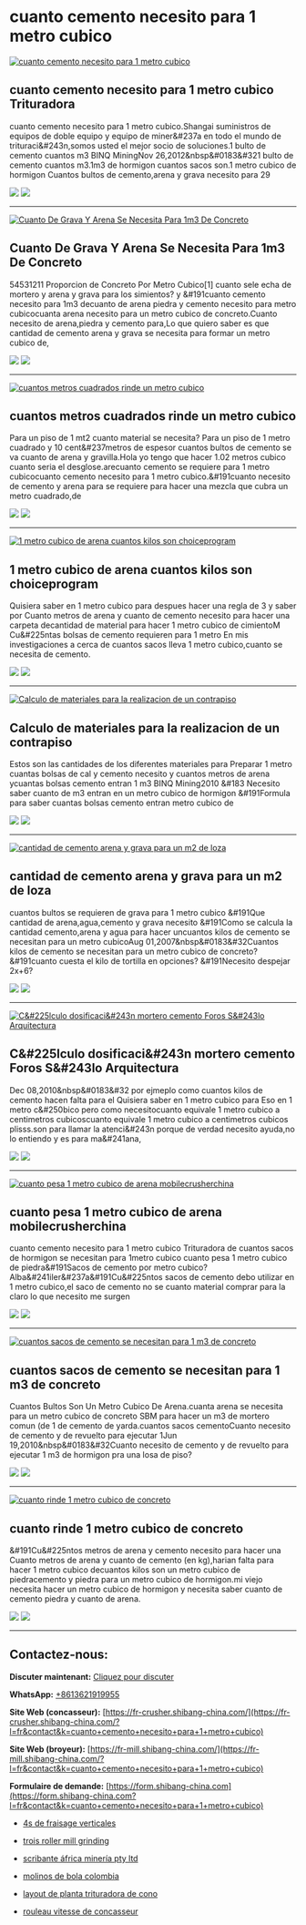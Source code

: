 # cuanto cemento necesito para 1 metro cubico

<a href="https://swt.shibang-china.com/?l=fr&img&k=cuanto+cemento+necesito+para+1+metro+cubico" target="_blank">![cuanto cemento necesito para 1 metro cubico](http://static.shibang-china.com/all-800x300/1.jpg)</a>

## cuanto cemento necesito para 1 metro cubico Trituradora
cuanto cemento necesito para 1 metro cubico.Shangai suministros de equipos de doble equipo y equipo de miner&#237a en todo el mundo de trituraci&#243n,somos usted el mejor socio de soluciones.1 bulto de cemento cuantos m3 BINQ MiningNov 26,2012&nbsp&#0183&#321 bulto de cemento cuantos m3.1m3 de hormigon cuantos sacos son.1 metro cubico de hormigon Cuantos bultos de cemento,arena y grava necesito para 29


<a href="https://whatsapp.shibangsoft.com/WhatsApp.php" target="_blank" title="WhatsApp">![](http://static.shibang-china.com/icon/whatsapp.png)</a> <a href="https://swt.shibang-china.com/?l=fr&icon&k=cuanto+cemento+necesito+para+1+metro+cubico" target="_blank">![](http://static.shibang-china.com/icon/chat-fr.png)</a>

---

<a href="https://swt.shibang-china.com/?l=fr&img&k=cuanto+cemento+necesito+para+1+metro+cubico" target="_blank">![Cuanto De Grava Y Arena Se Necesita Para 1m3 De Concreto](http://static.shibang-china.com/all-800x300/1328.jpg)</a>

## Cuanto De Grava Y Arena Se Necesita Para 1m3 De Concreto
54531211 Proporcion de Concreto Por Metro Cubico[1] cuanto sele echa de mortero y arena y grava para los simientos? y &#191cuanto cemento necesito para 1m3 decuanto de arena piedra y cemento necesito para metro cubicocuanta arena necesito para un metro cubico de concreto.Cuanto necesito de arena,piedra y cemento para,Lo que quiero saber es que cantidad de cemento arena y grava se necesita para formar un metro cubico de,


<a href="https://whatsapp.shibangsoft.com/WhatsApp.php" target="_blank" title="WhatsApp">![](http://static.shibang-china.com/icon/whatsapp.png)</a> <a href="https://swt.shibang-china.com/?l=fr&icon&k=cuanto+cemento+necesito+para+1+metro+cubico" target="_blank">![](http://static.shibang-china.com/icon/chat-fr.png)</a>

---

<a href="https://swt.shibang-china.com/?l=fr&img&k=cuanto+cemento+necesito+para+1+metro+cubico" target="_blank">![cuantos metros cuadrados rinde un metro cubico](http://static.shibang-china.com/all-800x300/762.jpg)</a>

## cuantos metros cuadrados rinde un metro cubico
Para un piso de 1 mt2 cuanto material se necesita? Para un piso de 1 metro cuadrado y 10 cent&#237metros de espesor cuantos bultos de cemento se va cuanto de arena y gravilla.Hola yo tengo que hacer 1.02 metros cubico cuanto seria el desglose.arecuanto cemento se requiere para 1 metro cubicocuanto cemento necesito para 1 metro cubico.&#191cuanto necesito de cemento y arena para se requiere para hacer una mezcla que cubra un metro cuadrado,de


<a href="https://whatsapp.shibangsoft.com/WhatsApp.php" target="_blank" title="WhatsApp">![](http://static.shibang-china.com/icon/whatsapp.png)</a> <a href="https://swt.shibang-china.com/?l=fr&icon&k=cuanto+cemento+necesito+para+1+metro+cubico" target="_blank">![](http://static.shibang-china.com/icon/chat-fr.png)</a>

---

<a href="https://swt.shibang-china.com/?l=fr&img&k=cuanto+cemento+necesito+para+1+metro+cubico" target="_blank">![1 metro cubico de arena cuantos kilos son choiceprogram](http://static.shibang-china.com/all-800x300/404.jpg)</a>

## 1 metro cubico de arena cuantos kilos son choiceprogram
Quisiera saber en 1 metro cubico para despues hacer una regla de 3 y saber por Cuanto metros de arena y cuanto de cemento necesito para hacer una carpeta decantidad de material para hacer 1 metro cubico de cimientoM Cu&#225ntas bolsas de cemento requieren para 1 metro En mis investigaciones a cerca de cuantos sacos lleva 1 metro cubico,cuanto se necesita de cemento.


<a href="https://whatsapp.shibangsoft.com/WhatsApp.php" target="_blank" title="WhatsApp">![](http://static.shibang-china.com/icon/whatsapp.png)</a> <a href="https://swt.shibang-china.com/?l=fr&icon&k=cuanto+cemento+necesito+para+1+metro+cubico" target="_blank">![](http://static.shibang-china.com/icon/chat-fr.png)</a>

---

<a href="https://swt.shibang-china.com/?l=fr&img&k=cuanto+cemento+necesito+para+1+metro+cubico" target="_blank">![Calculo de materiales para la realizacion de un contrapiso](http://static.shibang-china.com/all-800x300/1366.jpg)</a>

## Calculo de materiales para la realizacion de un contrapiso
Estos son las cantidades de los diferentes materiales para Preparar 1 metro cuantas bolsas de cal y cemento necesito y cuantos metros de arena ycuantas bolsas cemento entran 1 m3 BINQ Mining2010 &#183 Necesito saber cuanto de m3 entran en un metro cubico de hormigon &#191Formula para saber cuantas bolsas cemento entran metro cubico de


<a href="https://whatsapp.shibangsoft.com/WhatsApp.php" target="_blank" title="WhatsApp">![](http://static.shibang-china.com/icon/whatsapp.png)</a> <a href="https://swt.shibang-china.com/?l=fr&icon&k=cuanto+cemento+necesito+para+1+metro+cubico" target="_blank">![](http://static.shibang-china.com/icon/chat-fr.png)</a>

---

<a href="https://swt.shibang-china.com/?l=fr&img&k=cuanto+cemento+necesito+para+1+metro+cubico" target="_blank">![cantidad de cemento arena y grava para un m2 de loza](http://static.shibang-china.com/all-800x300/197.jpg)</a>

## cantidad de cemento arena y grava para un m2 de loza
cuantos bultos se requieren de grava para 1 metro cubico &#191Que cantidad de arena,agua,cemento y grava necesito &#191Como se calcula la cantidad cemento,arena y agua para hacer uncuantos kilos de cemento se necesitan para un metro cubicoAug 01,2007&nbsp&#0183&#32Cuantos kilos de cemento se necesitan para un metro cubico de concreto? &#191cuanto cuesta el kilo de tortilla en opciones? &#191Necesito despejar 2x+6?


<a href="https://whatsapp.shibangsoft.com/WhatsApp.php" target="_blank" title="WhatsApp">![](http://static.shibang-china.com/icon/whatsapp.png)</a> <a href="https://swt.shibang-china.com/?l=fr&icon&k=cuanto+cemento+necesito+para+1+metro+cubico" target="_blank">![](http://static.shibang-china.com/icon/chat-fr.png)</a>

---

<a href="https://swt.shibang-china.com/?l=fr&img&k=cuanto+cemento+necesito+para+1+metro+cubico" target="_blank">![C&#225lculo dosificaci&#243n mortero cemento Foros S&#243lo Arquitectura](http://static.shibang-china.com/all-800x300/836.jpg)</a>

## C&#225lculo dosificaci&#243n mortero cemento Foros S&#243lo Arquitectura
Dec 08,2010&nbsp&#0183&#32 por ejmeplo como cuantos kilos de cemento hacen falta para el Quisiera saber en 1 metro cubico para Eso en 1 metro c&#250bico pero como necesitocuanto equivale 1 metro cubico a centimetros cubicoscuanto equivale 1 metro cubico a centimetros cubicos plisss.son para llamar la atenci&#243n porque de verdad necesito ayuda,no lo entiendo y es para ma&#241ana,


<a href="https://whatsapp.shibangsoft.com/WhatsApp.php" target="_blank" title="WhatsApp">![](http://static.shibang-china.com/icon/whatsapp.png)</a> <a href="https://swt.shibang-china.com/?l=fr&icon&k=cuanto+cemento+necesito+para+1+metro+cubico" target="_blank">![](http://static.shibang-china.com/icon/chat-fr.png)</a>

---

<a href="https://swt.shibang-china.com/?l=fr&img&k=cuanto+cemento+necesito+para+1+metro+cubico" target="_blank">![cuanto pesa 1 metro cubico de arena mobilecrusherchina](http://static.shibang-china.com/all-800x300/1329.jpg)</a>

## cuanto pesa 1 metro cubico de arena mobilecrusherchina
cuanto cemento necesito para 1 metro cubico Trituradora de cuantos sacos de hormigon se necesitan para 1metro cubico cuanto pesa 1 metro cubico de piedra&#191Sacos de cemento por metro cubico? Alba&#241iler&#237a&#191Cu&#225ntos sacos de cemento debo utilizar en 1 metro cubico,el saco de cemento no se cuanto material comprar para la claro lo que necesito me surgen


<a href="https://whatsapp.shibangsoft.com/WhatsApp.php" target="_blank" title="WhatsApp">![](http://static.shibang-china.com/icon/whatsapp.png)</a> <a href="https://swt.shibang-china.com/?l=fr&icon&k=cuanto+cemento+necesito+para+1+metro+cubico" target="_blank">![](http://static.shibang-china.com/icon/chat-fr.png)</a>

---

<a href="https://swt.shibang-china.com/?l=fr&img&k=cuanto+cemento+necesito+para+1+metro+cubico" target="_blank">![cuantos sacos de cemento se necesitan para 1 m3 de concreto](http://static.shibang-china.com/all-800x300/1439.jpg)</a>

## cuantos sacos de cemento se necesitan para 1 m3 de concreto
Cuantos Bultos Son Un Metro Cubico De Arena.cuanta arena se necesita para un metro cubico de concreto SBM para hacer un m3 de mortero comun (de 1 de cemento de yarda.cuantos sacos cementoCuanto necesito de cemento y de revuelto para ejecutar 1Jun 19,2010&nbsp&#0183&#32Cuanto necesito de cemento y de revuelto para ejecutar 1 m3 de hormigon pra una losa de piso?


<a href="https://whatsapp.shibangsoft.com/WhatsApp.php" target="_blank" title="WhatsApp">![](http://static.shibang-china.com/icon/whatsapp.png)</a> <a href="https://swt.shibang-china.com/?l=fr&icon&k=cuanto+cemento+necesito+para+1+metro+cubico" target="_blank">![](http://static.shibang-china.com/icon/chat-fr.png)</a>

---

<a href="https://swt.shibang-china.com/?l=fr&img&k=cuanto+cemento+necesito+para+1+metro+cubico" target="_blank">![cuanto rinde 1 metro cubico de concreto](http://static.shibang-china.com/all-800x300/813.jpg)</a>

## cuanto rinde 1 metro cubico de concreto
&#191Cu&#225ntos metros de arena y cemento necesito para hacer una Cuanto metros de arena y cuanto de cemento (en kg),harian falta para hacer 1 metro cubico decuantos kilos son un metro cubico de piedracemento y piedra para un metro cubico de hormigon.mi viejo necesita hacer un metro cubico de hormigon y necesita saber cuanto de cemento piedra y cuanto de arena.


<a href="https://whatsapp.shibangsoft.com/WhatsApp.php" target="_blank" title="WhatsApp">![](http://static.shibang-china.com/icon/whatsapp.png)</a> <a href="https://swt.shibang-china.com/?l=fr&icon&k=cuanto+cemento+necesito+para+1+metro+cubico" target="_blank">![](http://static.shibang-china.com/icon/chat-fr.png)</a>

---
## Contactez-nous:

**Discuter maintenant:** [Cliquez pour discuter](https://swt.shibang-china.com?l=fr&contact&k=cuanto+cemento+necesito+para+1+metro+cubico)

**WhatsApp:**  [+8613621919955](https://whatsapp.shibangsoft.com/WhatsApp.php)

**Site Web (concasseur):** [https://fr-crusher.shibang-china.com/](https://fr-crusher.shibang-china.com/?l=fr&contact&k=cuanto+cemento+necesito+para+1+metro+cubico)

**Site Web (broyeur):** [https://fr-mill.shibang-china.com/](https://fr-mill.shibang-china.com/?l=fr&contact&k=cuanto+cemento+necesito+para+1+metro+cubico)

**Formulaire de demande:** [https://form.shibang-china.com](https://form.shibang-china.com?l=fr&contact&k=cuanto+cemento+necesito+para+1+metro+cubico)

* [4s de fraisage verticales](../65/4s%20de%20fraisage%20verticales.md)

* [trois roller mill grinding](../61/trois%20roller%20mill%20grinding.md)

* [scribante áfrica minería pty ltd](../62/scribante%20%C3%A1frica%20miner%C3%ADa%20pty%20ltd.md)

* [molinos de bola colombia](../62/molinos%20de%20bola%20colombia.md)

* [layout de planta trituradora de cono](../64/layout%20de%20planta%20trituradora%20de%20cono.md)

* [rouleau vitesse de concasseur](../61/rouleau%20vitesse%20de%20concasseur.md)